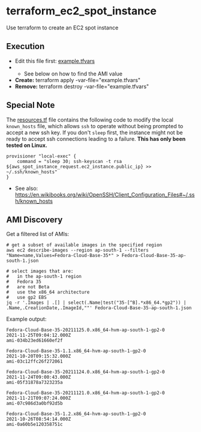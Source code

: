 # terraform_ec2_spot_instance
Use terraform to create an EC2 spot instance

## Execution
* Edit this file first: [example.tfvars](example.tfvars)
* * See below on how to find the AMI value
* **Create:** terraform apply -var-file="example.tfvars"
* **Remove:** terraform destroy -var-file="example.tfvars"

## Special Note
The [resources.tf](resources.tf) file contains the following code to modify the local `known_hosts` file, which allows `ssh` to operate without being prompted to accept a new ssh key.  If you don't `sleep` first, the instance might not be ready to accept ssh connections leading to a failure.  **This has only been tested on Linux.**

```
provisioner "local-exec" {
    command = "sleep 30; ssh-keyscan -t rsa ${aws_spot_instance_request.ec2_instance.public_ip} >> ~/.ssh/known_hosts"
}
```
* See also: https://en.wikibooks.org/wiki/OpenSSH/Client_Configuration_Files#~/.ssh/known_hosts

## AMI Discovery

Get a filtered list of AMIs:

```shell
# get a subset of available images in the specified region
aws ec2 describe-images --region ap-south-1 --filters "Name=name,Values=Fedora-Cloud-Base-35*" > Fedora-Cloud-Base-35-ap-south-1.json

# select images that are:
#   in the ap-south-1 region
#   Fedora 35
#   are not Beta
#   use the x86_64 architecture
#   use gp2 EBS
jq -r '.Images | .[] | select(.Name|test("35-[^B].*x86_64.*gp2")) | .Name,.CreationDate,.ImageId,""' Fedora-Cloud-Base-35-ap-south-1.json
```

Example output:

```shell
Fedora-Cloud-Base-35-20211125.0.x86_64-hvm-ap-south-1-gp2-0
2021-11-25T09:04:12.000Z
ami-034b23ed61660ef2f

Fedora-Cloud-Base-35-1.1.x86_64-hvm-ap-south-1-gp2-0
2021-10-20T09:15:32.000Z
ami-03c12ffc26f272061

Fedora-Cloud-Base-35-20211124.0.x86_64-hvm-ap-south-1-gp2-0
2021-11-24T09:00:43.000Z
ami-05f31878a7323235a

Fedora-Cloud-Base-35-20211121.0.x86_64-hvm-ap-south-1-gp2-0
2021-11-21T09:07:24.000Z
ami-07c986d3a0bf92d5b

Fedora-Cloud-Base-35-1.2.x86_64-hvm-ap-south-1-gp2-0
2021-10-26T08:54:14.000Z
ami-0a60b5e120358751c
```
